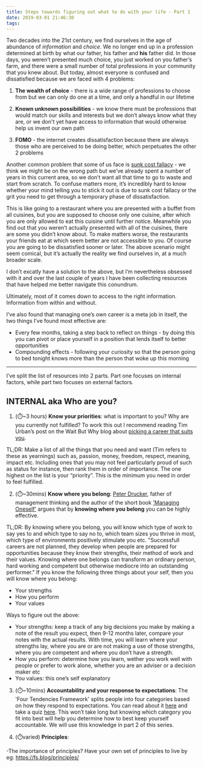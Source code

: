 ```yaml
---
title: Steps towards figuring out what to do with your life - Part 1
date: 2019-03-01 21:46:30
tags:
---
```


Two decades into the 21st century, we find ourselves in the age of abundance of *information* and *choice*. We no longer end up in a profession determined at birth by what our father, his father and __his__ father did. In those days, you weren’t presented much choice, you just worked on you father’s farm, and there were a small number of total professions in your community that you knew about. But today, almost everyone is confused and dissatisfied because we are faced with 4 problems:

1. __The wealth of choice__ - there is a wide range of professions to choose from but we can only do one at a time, and only a handful in our lifetime

3. __Known unknown possibilities__ - we know there must be professions that would match our skills and interests but we don’t always know what they are, or we don't yet have access to information that would otherwise help us invent our own path

4. __FOMO__ - the internet creates dissatisfaction because there are always those who are perceived to be doing better, which perpetuates the other 2 problems

Another common problem that some of us face is [sunk cost fallacy](https://en.wikipedia.org/wiki/Sunk_cost) - we think we might be on the wrong path but we’ve already spent a number of years in this current area, so we don’t want all that time to go to waste and start from scratch. To confuse matters more, it’s incredibly hard to know whether your mind telling you to stick it out is due to sunk cost fallacy or the grit you need to get through a temporary phase of dissatisfaction.

This is like going to a restaurant where you are presented with a buffet from all cuisines, but you are supposed to choose only one cuisine, after which you are only allowed to eat this cuisine until further notice. Meanwhile you find out that you weren’t actually presented with all of the cuisines, there are some you didn’t know about. To make matters worse, the restaurants your friends eat at which seem better are not accessible to you. Of course you are going to be dissatisfied sooner or later. The above scenario might seem comical, but it’s actually the reality we find ourselves in, at a much broader scale.

I don’t excatly have a solution to the above, but I’m nevertheless obsessed with it and over the last couple of years I have been collecting resources that have helped me better navigate this conundrum.

Ultimately, most of it comes down to access to the right information. Information from within and without.

I’ve also found that managing one’s own career is a meta job in itself, the two things I’ve found most effective are:
* Every few months, taking a step back to reflect on things - by doing this you can pivot or place yourself in a position that lends itself to better opportunities
* Compounding effects - following your curiosity so that the person going to bed tonight knows more than the person that woke up this morning
---
I’ve split the list of resources into 2 parts. Part one focuses on internal factors, while part two focuses on external factors.
## INTERNAL aka Who are you?

1. (⏱️~3 hours) __Know your priorities__: what is important to you? Why are you currently not fulfilled?
To work this out I recommend reading Tim Urban’s post on the Wait But Why blog about [picking a career that suits you](https://waitbutwhy.com/2018/04/picking-career.html).

TL;DR: Make a list of all the things that you need and want (Tim refers to these as yearnings) such as, passion, money, freedom, respect, meaning, impact etc. Including ones that you may not feel particularly proud of such as status for instance, then rank them in order of importance. The one highest on the list is your “priority”. This is the minimum you need in order to feel fulfilled.

2. (⏱️~30mins) __Know where you belong__: [Peter Drucker](https://en.wikipedia.org/wiki/Peter_Drucker), father of management thinking and the author of the short book ['Managing Oneself'](https://www.amazon.co.uk/Managing-Oneself-Harvard-Business-Classics/dp/142212312X) argues that by __knowing where you belong__ you can be highly effective.

TL;DR:  By knowing where you belong, you will know which type of work to say yes to and which type to say no to, which team sizes you thrive in most, which type of environments positively stimulate you etc. "Successfull careers are not planned, they develop when people are prepared for opportunities because they know their strengths, their method of work and their values. Knowing where one belongs can transform an ordinary person, hard working and competent but otherwise mediocre into an outstanding performer."
If you know the following three things about your self, then you will know where you belong:
- Your strengths
- How you perform
- Your values

Ways to figure out the above:
* Your strengths: keep a track of any big decisions you make by making a note of the result you expect, then 9-12 months later, compare your notes with the actual results. With time, you will learn where your strengths lay, where you are or are not making a use of those strengths, where you are competent and where you don’t have a strength.
* How you perform: determine how you learn, wether you work well with people or prefer to work alone, whether you are an adviser or a decision maker etc
* You values: this one’s self explanatory


3. (⏱️~10mins) __Accountability and your response to expectations__: The 'Four Tendencies Framework' splits people into four categories based on how they respond to expectations. You can read about it [here](https://gretchenrubin.com/2013/10/what-kind-of-person-are-you-the-four-rubin-tendencies/) and take a quiz [here](https://quiz.gretchenrubin.com/). This won’t take long but knowing which category you fit into best will help you determine how to best keep yourself accountable. We will use this knowledge in part 2 of this series.

4. (⏱️varied) __Principles__:

-The importance of principles? Have your own set of principles to live by eg: https://fs.blog/principles/
